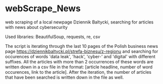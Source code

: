 # webScrape_News
web scraping of a local newpage Dziennik Baltycki, searching for articles with news about cybersecurity

Used libraries: BeautifulSoup, requests, re, csv

The script is iterating through the last 10 pages of the Polish business news page https://dziennikbaltycki.pl/strefa-biznesu/z-regionu and searching for occurences of words 'data leak', 'hack', 'cyber-' and 'digital' with different suffixes. All the articles with more than 2 occurrences of these words are written down in a csv file in the format: [article headline, number of word occurences, link to the article]. After the iteration, the number of articles that have been searched is written down in the file as well.
